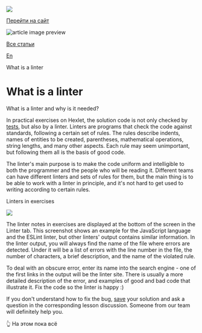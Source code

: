 [![](https://files.carrotquest.app/knowledge-bases-images/logos/64033/1726575914708-nb7xvabz.png)](/)

[Перейти на сайт](https://ru.hexlet.io)

![article image preview]()

[Все статьи](/)

[En](/category/4316)

What is a linter

# What is a linter

What is a linter and why is it needed?

In practical exercises on Hexlet, the solution code is not only checked by [tests](https://help.hexlet.io/en/articles/111500-kak-nayti-oshibki-v-kode), but also by a linter. Linters are programs that check the code against standards, following a certain set of rules. The rules describe indents, names of entities to be created, parentheses, mathematical operations, string lengths, and many other aspects. Each rule may seem unimportant, but following them all is the basis of good code.

The linter's main purpose is to make the code uniform and intelligible to both the programmer and the people who will be reading it. Different teams can have different linters and sets of rules for them, but the main thing is to be able to work with a linter in principle, and it's not hard to get used to writing according to certain rules.

Linters in exercises

![](https://files.carrotquest.app/knowledge-bases-images/articles/64033/64033-1728562834746-0b3l11m2.png)

The linter notes in exercises are displayed at the bottom of the screen in the Linter tab. This screenshot shows an example for the JavaScript language and the ESLint linter, but other linters' output contains similar information. In the linter output, you will always find the name of the file where errors are detected. Under it will be a list of errors with the line number in the file, the number of characters, a brief description, and the name of the violated rule.

To deal with an obscure error, enter its name into the search engine - one of the first links in the output will be the linter site. There is usually a more detailed description of the error, and examples of good and bad code that illustrate it. Fix the code so the linter is happy :)

If you don't understand how to fix the bug, [save](https://help.hexlet.io/en/articles/111135-kod-revyu) your solution and ask a question in the corresponding lesson discussion. Someone from our team will definitely help you.

👆 На этом пока всё